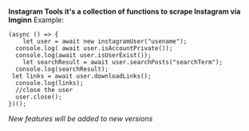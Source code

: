 **Instagram Tools it's a collection of functions to scrape Instagram via Imginn**
Example:

    (async () => {  
        let user = await new instagramUser("usename");  
      console.log( await user.isAccountPrivate());  
      console.log(await user.isUserExist());
        let searchResult = await user.searchPosts("searchTerm");  
      console.log(searchResult);  
     let links = await user.downloadLinks();  
      console.log(links);  
      //close the user
      user.close();  
    })();
*New features will be added to new versions*